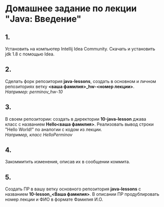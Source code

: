 # Домашнее задание по лекции "Java: Введение"

## 1.
Установить на компьютер Intellij Idea Community. Скачать и установить jdk 1.8 с помощью Idea.

## 2.
Сделать форк репозитория **java-lessons**, создать в основном и личном репозиториях ветку **<ваша фамилия>_hw-<номер лекции>**.</br>
*Например: perminov_hw-10*

## 3.
В своем репозитории: создать в директории **10-java-lesson** джава класс с названием **Hello<ваша фамилия>**. Реализовать вывод строки "Hello World!" по аналогии с кодом из лекции.</br>
*Например, класс HelloPerminov*

## 4.
Закоммитить изменения, описав их в сообщении коммита.

## 5.
Создать ПР в вашу ветку основного репозитория **java-lessons** с названием **10-lesson_<Ваша фамилия>**. В описании ПР продублировать номер лекции и ФИО в формате Фамилия И.О.


